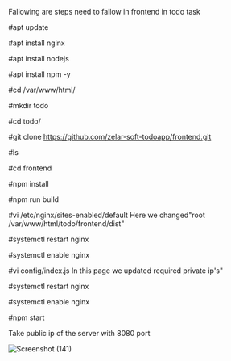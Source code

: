 
Fallowing are steps need to fallow in frontend in  todo task

#apt update 

#apt install nginx 

#apt install nodejs

#apt install npm -y

#cd /var/www/html/

#mkdir todo

#cd todo/

#git clone https://github.com/zelar-soft-todoapp/frontend.git

#ls

#cd frontend

#npm install

#npm run build

#vi /etc/nginx/sites-enabled/default Here we changed"root /var/www/html/todo/frontend/dist"

#systemctl restart nginx

#systemctl enable nginx

#vi config/index.js In this page we updated required private ip's"

#systemctl restart nginx

#systemctl enable nginx

#npm start

Take public ip of the server with 8080 port

![Screenshot (141)](https://user-images.githubusercontent.com/82637289/116850738-b30e1280-abe0-11eb-93d0-d689caf102f8.png)
